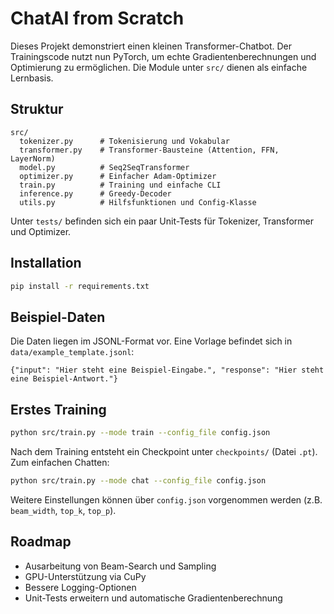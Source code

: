 # ChatAI from Scratch

Dieses Projekt demonstriert einen kleinen Transformer-Chatbot. Der Trainingscode nutzt nun PyTorch, um echte Gradientenberechnungen und Optimierung zu ermöglichen. Die Module unter `src/` dienen als einfache Lernbasis.

## Struktur

```
src/
  tokenizer.py      # Tokenisierung und Vokabular
  transformer.py    # Transformer-Bausteine (Attention, FFN, LayerNorm)
  model.py          # Seq2SeqTransformer
  optimizer.py      # Einfacher Adam-Optimizer
  train.py          # Training und einfache CLI
  inference.py      # Greedy-Decoder
  utils.py          # Hilfsfunktionen und Config-Klasse
```

Unter `tests/` befinden sich ein paar Unit-Tests für Tokenizer, Transformer und Optimizer.

## Installation

```bash
pip install -r requirements.txt
```

## Beispiel-Daten

Die Daten liegen im JSONL-Format vor. Eine Vorlage befindet sich in `data/example_template.jsonl`:

```jsonl
{"input": "Hier steht eine Beispiel-Eingabe.", "response": "Hier steht eine Beispiel-Antwort."}
```

## Erstes Training

```bash
python src/train.py --mode train --config_file config.json
```

Nach dem Training entsteht ein Checkpoint unter `checkpoints/` (Datei `.pt`). Zum einfachen Chatten:

```bash
python src/train.py --mode chat --config_file config.json
```

Weitere Einstellungen können über `config.json` vorgenommen werden (z.B. `beam_width`, `top_k`, `top_p`).

## Roadmap

- Ausarbeitung von Beam-Search und Sampling
- GPU-Unterstützung via CuPy
- Bessere Logging-Optionen
- Unit-Tests erweitern und automatische Gradientenberechnung

